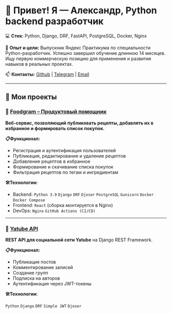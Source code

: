 # 👋 Привет! Я — Александр, Python backend разработчик
💻 **Стек:** Python, Django, DRF, FastAPI, PostgreSQL, Docker, Nginx

🚀 **Опыт и цели:**
Выпускник Яндекс Практикума по специальности Python-разработчик. Успешно завершил обучение длинною 14 месяцев. Ищу первую коммерческую позицию для применения и развития навыков в реальных проектах.

📫 **Контакты:** [Github](https://github.com/zk31ns) | [Telegram](https://t.me/zk31ns) | [Email](zk31ns@gmail.com)

---

## 📌 Мои проекты

### 🔹 [Foodgram – Продуктовый помощник](https://github.com/zk31ns/foodgram)

**Веб-сервис, позволяющий публиковать рецепты, добавлять их в избранное и формировать список покупок.**  

**📋Функционал:**
- Регистрация и аутентификация пользователей
- Публикация, редактирование и удаление рецептов
- Добавление рецептов в избранное
- Формирование и скачивание списка покупок
- Фильтрация рецептов по тегам и ингредиентам

**🛠Технологии:**
- Backend: `Python 3.9` `Django` `DRF` `Djoser` `PostgreSQL` `Gunicorn` `Docker` `Docker Compose`
- Frontend: `React` (сборка монтируется в Nginx)
- DevOps: `Nginx` `GitHub Actions (CI/CD)`

---

### 🔹 [Yatube API](https://github.com/zk31ns/api_final_yatube)

**REST API для социальной сети Yatube** на Django REST Framework. 

**📋Функционал:**
- Публикация постов
- Комментирование записей
- Создание групп
- Подписка на авторов
- Аутентификация через JWT-токены

**🛠Технологии:**  

`Python` `Django` `DRF` `Simple JWT` `Djoser`

